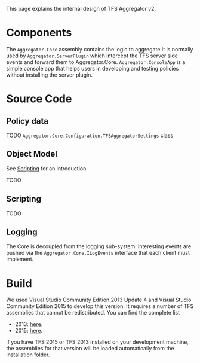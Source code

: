 This page explains the internal design of TFS Aggregator v2.


# Components

The `Aggregator.Core` assembly contains the logic to aggregate 
It is normally used by `Aggregator.ServerPlugin` which intercept the TFS server side events and forward them to Aggregator.Core.
`Aggregator.ConsoleApp` is a simple console app that helps users in developing and testing policies without installing the server plugin.

# Source Code

## Policy data

TODO
`Aggregator.Core.Configuration.TFSAggregatorSettings` class

## Object Model
See [Scripting](Scripting.md) for an introduction.

TODO

## Scripting

TODO

## Logging

The Core is decoupled from the logging sub-system: interesting events are pushed via the `Aggregator.Core.ILogEvents` interface that each client must implement.

# Build
We used Visual Studio Community Edition 2013 Update 4 and Visual Studio Community Edition 2015 to develop this version.
It requires a number of TFS assemblies that cannot be redistributed. You can find the complete list 

 - 2013: [here](../references/2013/PLACEHOLDER.txt).
 - 2015: [here](../references/2013/PLACEHOLDER.txt).

if you have TFS 2015 or TFS 2013 installed on your development machine, the assemblies for that version will be loaded automatically from the installation folder.
